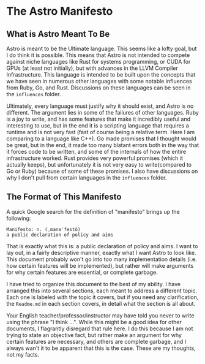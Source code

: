 # The Astro Manifesto

## What is Astro Meant To Be

Astro is meant to be the Ultimate language. This seems like a lofty goal, but I do think it is possible. This means that Astro is not intended to compete against niche languages like Rust for systems programming, or CUDA for GPUs (at least not initially), but with advances in the LLVM Compiler Infrastructure. This language is intended to be built upon the concepts that we have seen in numerous other languages with some notable influences from Ruby, Go, and Rust. Discussions on these languages can be seen in the `influences` folder.

Ultimately, every language must justify why it should exist, and Astro is no different. The argument lies in some of the failures of other languages. Ruby is a joy to write, and has some features that make it incredibly useful and interesting to use, but in the end it is a scripting language that requires a runtime and is not very fast (fast of course being a relative term. Here I am comparing to a language like C++). Go made promises that I thought would be great, but in the end, it made too many blatant errors both in the way that it forces code to be written, and some of the internals of how the entire infrastructure worked. Rust provides very powerful promises (which it actually keeps), but unfortunately it is not very easy to write(compared to Go or Ruby) because of some of these promises. I also have discussions on why I don't pull from certain languages in the `influences` folder.

## The Format of This Manifesto

A quick Google search for the definition of "manifesto" brings up the following:

``` text
Manifesto: n. (ˌmanəˈfestō)
a public declaration of policy and aims
```

That is exactly what this is: a public declaration of policy and aims. I want to lay out, in a fairly descriptive manner, exactly what I want Astro to look like. This document probably won't go into too many implementation details (i.e. how certain features will be implemented), but rather will make arguments for why certain features are essential, or complete garbage.

I have tried to organize this document to the best of my ability. I have arranged this into several sections, each meant to address a different topic. Each one is labeled with the topic it covers, but if you need any clarification, the `Readme.md` in each section covers, in detail what the section is all about.

Your English teacher/professor/instructor may have told you never to write using the phrase "I think ...". While this might be a good idea for other documents, I flagrantly disregard that rule here. I do this because I am not trying to state an objective fact, but rather make an argument for why certain features are necessary, and others are complete garbage, and I always wan't it to be apparent that this is the case. These are my thoughts, not my facts.
